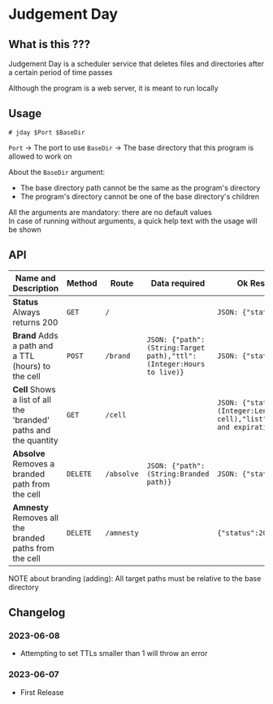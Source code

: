 # Judgement Day

## What is this ???

Judgement Day is a scheduler service that deletes files and directories after a certain period of time passes

Although the program is a web server, it is meant to run locally

## Usage

```
# jday $Port $BaseDir
```
`Port` → The port to use
`BaseDir` → The base directory that this program is allowed to work on

About the `BaseDir` argument: 
- The base directory path cannot be the same as the program's directory
- The program's directory cannot be one of the base directory's children

All the arguments are mandatory: there are no default values<br>
In case of running without arguments, a quick help text with the usage will be shown

## API

|Name and Description|Method|Route|Data required|Ok Response (200)|Err Response (4xx)|
|-|-|-|-|-|-|
|**Status** Always returns 200|`GET`|`/`||`JSON: {"status":200}`||
|**Brand** Adds a path and a TTL (hours) to the cell|`POST`|`/brand`|`JSON: {"path":(String:Target path),"ttl":(Integer:Hours to live)}`|`JSON: {"status":200}`|`JSON: {"status":4xx,"msg":"Error message"}`|
|**Cell** Shows a list of all the 'branded' paths and the quantity|`GET`|`/cell`||`JSON: {"status":200,"qtty":(Integer:Length of the cell),"list":List(List:Paths and expiration dates)}`|`JSON: {"status":4xx,"msg":"Error message"}`|
|**Absolve** Removes a branded path from the cell|`DELETE`|`/absolve`|`JSON: {"path":(String:Branded path)}`|`JSON: {"status":200}`|`JSON: {"status":4xx,"msg":"Error message"}`|
|**Amnesty** Removes all the branded paths from the cell|`DELETE`|`/amnesty`||`{"status":200}`|`JSON: {"status":4xx,"msg":"Error message"}`|

NOTE about branding (adding): All target paths must be relative to the base directory

## Changelog

### 2023-06-08

- Attempting to set TTLs smaller than 1 will throw an error

### 2023-06-07

- First Release
